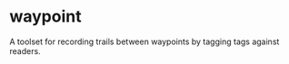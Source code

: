 waypoint
========

A toolset for recording trails between waypoints by tagging tags against readers.